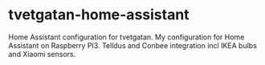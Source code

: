 # tvetgatan-home-assistant
Home Assistant configuration for tvetgatan.
My configuration for Home Assistant on Raspberry PI3.
Telldus and Conbee integration incl IKEA bulbs and Xiaomi sensors.
